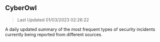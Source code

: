 ## CyberOwl 
> Last Updated 01/03/2023 02:26:22 


A daily updated summary of the most frequent types of security incidents currently being reported from different sources.

